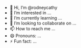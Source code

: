 - 👋 Hi, I’m @rodneycathy
- 👀 I’m interested in ...
- 🌱 I’m currently learning ...
- 💞️ I’m looking to collaborate on ...
- 📫 How to reach me ...
- 😄 Pronouns: ...
- ⚡ Fun fact: ...

<!---
rodneycathy/rodneycathy is a ✨ special ✨ repository because its `README.md` (this file) appears on your GitHub profile.
You can click the Preview link to take a look at your changes.
--->
